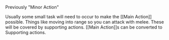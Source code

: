 Previously "Minor Action"

Usually some small task will need to occur to make the [[Main Action]] possible. Things like moving into range so you can attack with melee. These will be covered by supporting actions. [[Main Action]]s can be converted to Supporting actions.
